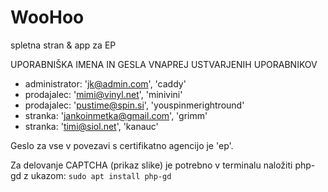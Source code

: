 # WooHoo
spletna stran &amp; app za EP

UPORABNIŠKA IMENA IN GESLA VNAPREJ USTVARJENIH UPORABNIKOV
- administrator: 'jk@admin.com', 'caddy'
- prodajalec: 'mimi@vinyl.net', 'minivini'
- prodajalec: 'pustime@spin.si', 'youspinmerightround'
- stranka: 'jankoinmetka@gmail.com', 'grimm'
- stranka: 'timi@siol.net', 'kanauc'

Geslo za vse v povezavi s certifikatno agencijo je 'ep'.

Za delovanje CAPTCHA (prikaz slike) je potrebno v terminalu naložiti php-gd z ukazom: ```sudo apt install php-gd```
